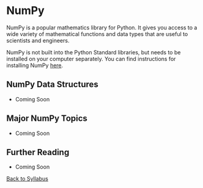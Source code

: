 # NumPy

NumPy is a popular mathematics library for Python. It gives you access to a wide variety of mathematical functions and data types that are useful to scientists and engineers.

NumPy is not built into the Python Standard libraries, but needs to be installed on your computer separately. You can find instructions for installing NumPy [here](http://docs.scipy.org/doc/numpy/user/install.html).

## NumPy Data Structures

 * Coming Soon

## Major NumPy Topics

 * Coming Soon

## Further Reading

 * Coming Soon


[Back to Syllabus](../../README.md)

